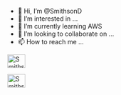- 👋 Hi, I’m @SmithsonD
- 👀 I’m interested in ...
- 🌱 I’m currently learning AWS
- 💞️ I’m looking to collaborate on ...
- 📫 How to reach me ...

<a href="https://twitter.com/SMITHPEDIA" target="blank"><img align="center" src="https://cdn.jsdelivr.net/npm/simple-icons@3.0.1/icons/twitter.svg" alt="Smithson Dmello"
height="30" width="40" /></a>  

<a href="https://in.linkedin.com/in/smithson-d-mello-b79222109" target="blank"><img align="center" src="https://cdn.jsdelivr.net/npm/simple-icons@3.0.1/icons/linkedin.svg" alt="Smithson Dmello"
height="30" width="40" /></a> 

<!---
SmithsonD/SmithsonD is a ✨ special ✨ repository because its `README.md` (this file) appears on your GitHub profile.
You can click the Preview link to take a look at your changes.
--->
